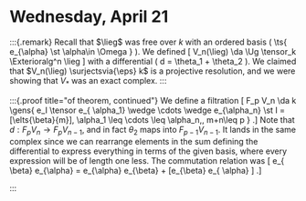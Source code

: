 # Wednesday, April 21


:::{.remark}
Recall that $\lieg$ was free over $k$ with an ordered basis \( \ts{ e_{\alpha} \st \alpha\in \Omega } \).
We defined 
\[
V_n(\lieg) \da \Ug \tensor_k \Exterioralg^n \lieg
\]
with a differential \( d = \theta_1 + \theta_2 \).
We claimed that $V_n(\lieg) \surjectsvia{\eps} k$ is a projective resolution, and we were showing that $V_*$ was an exact complex.
:::


:::{.proof title="of theorem, continued"}
We define a filtration
\[
F_p V_n \da k \gens{ e_I \tensor e_{ \alpha_1} \wedge \cdots \wedge e_{\alpha_n} \st I = [\elts{\beta}{m}], \alpha_1 \leq \cdots \leq \alpha_n,\, m+n\leq p } 
.\]
Note that $d: F_p V_n \to F_p V_{n-1}$, and in fact $\theta_2$ maps into $F_{p-1} V_{n-1}$.
It lands in the same complex since we can rearrange elements in the sum defining the differential to express everything in terms of the given basis, where every expression will be of length one less. 
The commutation relation was 
\[
e_{ \beta} e_{\alpha} = e_{\alpha} e_{\beta} + [e_{\beta} e_{ \alpha} ]
.\]


:::


